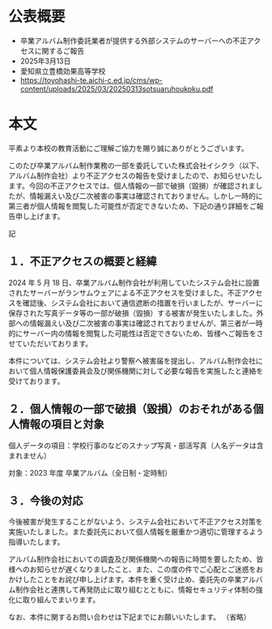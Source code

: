 # 公表概要
- 卒業アルバム制作委託業者が提供する外部システムのサーバーへの不正アクセスに関するご報告
- 2025年3月13日
- 愛知県立豊橋効果高等学校
- https://toyohashi-te.aichi-c.ed.jp/cms/wp-content/uploads/2025/03/20250313sotsuaruhoukoku.pdf

# 本文
平素より本校の教育活動にご理解ご協力を賜り誠にありがとうございます。

このたび卒業アルバム制作業務の一部を委託していた株式会社イシクラ（以下、アルバム制作会社）より不正アクセスの報告を受けましたので、お知らせいたします。今回の不正アクセスでは、個人情報の一部で破損（毀損）が確認されましたが、情報漏えい及び二次被害の事実は確認されておりません。しかし一時的に第三者が個人情報を閲覧した可能性が否定できないため、下記の通り詳細をご報告申し上げます。

記

## １．不正アクセスの概要と経緯
2024 年 5 月 18 日、卒業アルバム制作会社が利用していたシステム会社に設置されたサーバーがランサムウェアによる不正アクセスを受けました。不正アクセスを確認後、システム会社において通信遮断の措置を行いましたが、サーバーに保存された写真データ等の一部が破損（毀損）する被害が発生いたしました。外部への情報漏えい及び二次被害の事実は確認されておりませんが、第三者が一時的にサーバー内の情報を閲覧した可能性は否定できないため、皆様へご報告をさせていただいております。

本件については、システム会社より警察へ被害届を提出し、アルバム制作会社において個人情報保護委員会及び関係機関に対して必要な報告を実施したと連絡を受けております。

## ２．個人情報の一部で破損（毀損）のおそれがある個人情報の項目と対象
個人データの項目：学校行事のなどのスナップ写真・部活写真（人名データは含まれません）

対象：2023 年度 卒業アルバム（全日制・定時制）

## ３．今後の対応
今後被害が発生することがないよう、システム会社において不正アクセス対策を実施いたしました。また委託先において個人情報を厳重かつ適切に管理するよう指導いたします。

アルバム制作会社においての調査及び関係機関への報告に時間を要したため、皆様へのお知らせが遅くなりましたこと、また、この度の件でご心配とご迷惑をおかけしたことをお詫び申し上げます。本件を重く受け止め、委託先の卒業アルバム制作会社と連携して再発防止に取り組むとともに、情報セキュリティ体制の強化に取り組んでまいります。

なお、本件に関するお問い合わせは下記までにお願いいたします。
（省略）
